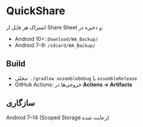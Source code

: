 # QuickShare

اشتراک هر فایل از Share Sheet و ذخیره در:
- Android 10+: `Download/WA_Backup/`
- Android 7–9: `/sdcard/WA_Backup/`

## Build
- محلی: `./gradlew assembleDebug` یا `assembleRelease`
- GitHub Actions: خروجی‌ها در **Actions → Artifacts**

## سازگاری
Android 7–14 (Scoped Storage رعایت شده)
